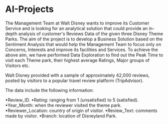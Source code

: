 # AI-Projects

The Management Team at Walt Disney wants to improve its Customer Service and is looking for an analytical solution that could provide an in-depth analysis of customer's Reviews Data of the given three Disney Theme Parks.
The aim of the project is to develop a Business Solution based on the Sentiment Analysis that would help the Management Team to focus only on Concerns, Interests and improve its facilities and Services.
To achieve the above aim, we have performed Data Exploration to find out the Peak Time to visit each Theme park, their highest average Ratings, Major groups of Visitors etc.

Walt Disney provided with a sample of approximately 42,000 reviews, posted by visitors to a popular travel review platform (TripAdvisor). 

The data include the following information:

•Review_ID. 
•Rating: ranging from 1 (unsatisfied) to 5 (satisfied). 
•Year_Month: when the reviewer visited the theme park. 
•Reviewer_Location: country of origin of visitor. 
•Review_Text: comments made by visitor. 
•Branch: location of Disneyland Park.
